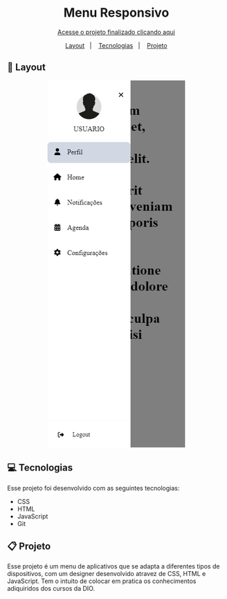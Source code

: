 <link rel="stylesheet" href="https://cdnjs.cloudflare.com/ajax/libs/font-awesome/6.6.0/css/all.min.css" 
integrity="sha512-Kc323vGBEqzTmouAECnVceyQqyqdsSiqLQISBL29aUW4U/M7pSPA/gEUZQqv1cwx4OnYxTxve5UMg5GT6L4JJg==" 
crossorigin="anonymous" referrerpolicy="no-referrer"/>
<h1 align="center"> Menu Responsivo  </h1>
<p align="center">
<a href="https://debstd22.github.io/trilha-de-css/">Acesse o projeto finalizado clicando aqui</a>
</p>
<p align="center">
<a href="#-layout">Layout</a>&nbsp;&nbsp;&nbsp;|&nbsp;&nbsp;&nbsp;
<a href="#-tecnologias">Tecnologias</a>&nbsp;&nbsp;&nbsp;|&nbsp;&nbsp;&nbsp;
<a href="#-projeto">Projeto</a>

## 🎨 Layout
<div align="center">
<img src="assets/img/Captura de tela 2024-09-11 204658.png">
</div>

## 💻 Tecnologias
Esse projeto foi desenvolvido com as seguintes tecnologias:
    
- CSS <i class="fa-brands fa-css3-alt"></i>  
- HTML <i class="fa-brands fa-html5"></i>
- JavaScript <i class="fa-brands fa-js"></i>
- Git <i class="fa-brands fa-git-alt"></i>
        
## 📋 Projeto

Esse projeto é um menu de aplicativos que se adapta a diferentes tipos de dispositivos, com um designer desenvolvido atravez de CSS, HTML e JavaScript. Tem o intuito de colocar em pratica os conhecimentos adiquiridos dos cursos da DIO.



